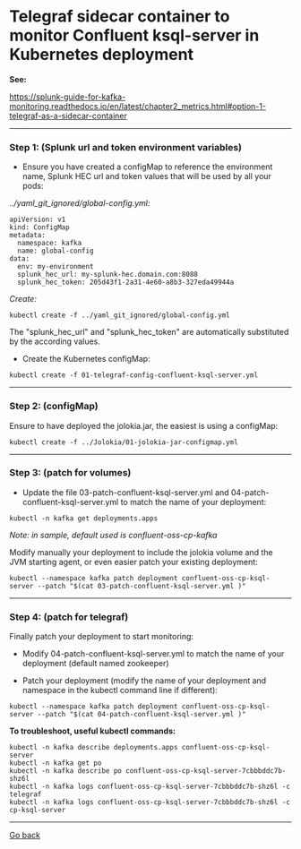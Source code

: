 # Telegraf sidecar container to monitor Confluent ksql-server in Kubernetes deployment

**See:**

https://splunk-guide-for-kafka-monitoring.readthedocs.io/en/latest/chapter2_metrics.html#option-1-telegraf-as-a-sidecar-container

--------------------------------------------------------------------------------

### Step 1: (Splunk url and token environment variables)

- Ensure you have created a configMap to reference the environment name, Splunk HEC url and token values that will be used by all your pods:

*../yaml_git_ignored/global-config.yml:*

```
apiVersion: v1
kind: ConfigMap
metadata:
  namespace: kafka
  name: global-config
data:
  env: my-environment
  splunk_hec_url: my-splunk-hec.domain.com:8088
  splunk_hec_token: 205d43f1-2a31-4e60-a8b3-327eda49944a
```

*Create:*

```
kubectl create -f ../yaml_git_ignored/global-config.yml
```

The "splunk_hec_url" and "splunk_hec_token" are automatically substituted by the according values.

- Create the Kubernetes configMap:

```
kubectl create -f 01-telegraf-config-confluent-ksql-server.yml
```

--------------------------------------------------------------------------------

### Step 2: (configMap)

Ensure to have deployed the jolokia.jar, the easiest is using a configMap:

```
kubectl create -f ../Jolokia/01-jolokia-jar-configmap.yml
```

--------------------------------------------------------------------------------

### Step 3: (patch for volumes)

- Update the file 03-patch-confluent-ksql-server.yml and 04-patch-confluent-ksql-server.yml to match the name of your deployment:

```
kubectl -n kafka get deployments.apps
```

*Note: in sample, default used is confluent-oss-cp-kafka*

Modify manually your deployment to include the jolokia volume and the JVM starting agent, or even easier patch your existing deployment:

```
kubectl --namespace kafka patch deployment confluent-oss-cp-ksql-server --patch "$(cat 03-patch-confluent-ksql-server.yml )"
```

--------------------------------------------------------------------------------

### Step 4: (patch for telegraf)

Finally patch your deployment to start monitoring:

- Modify 04-patch-confluent-ksql-server.yml to match the name of your deployment (default named zookeeper)

- Patch your deployment (modify the name of your deployment and namespace in the kubectl command line if different):

```
kubectl --namespace kafka patch deployment confluent-oss-cp-ksql-server --patch "$(cat 04-patch-confluent-ksql-server.yml )"
```

**To troubleshoot, useful kubectl commands:**

```
kubectl -n kafka describe deployments.apps confluent-oss-cp-ksql-server
kubectl -n kafka get po
kubectl -n kafka describe po confluent-oss-cp-ksql-server-7cbbbddc7b-shz6l
kubectl -n kafka logs confluent-oss-cp-ksql-server-7cbbbddc7b-shz6l -c telegraf
kubectl -n kafka logs confluent-oss-cp-ksql-server-7cbbbddc7b-shz6l -c cp-ksql-server
```

--------------
[Go back](../)